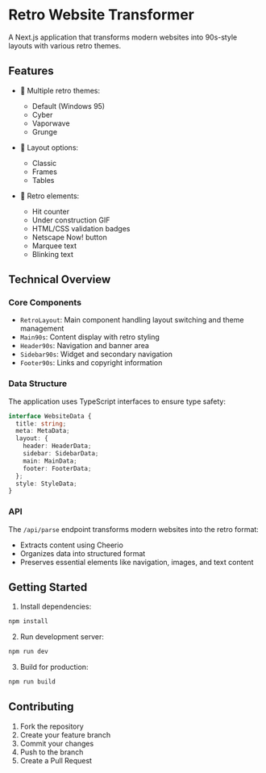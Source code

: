 # Retro Website Transformer

A Next.js application that transforms modern websites into 90s-style layouts with various retro
themes.

## Features

- 🎨 Multiple retro themes:

  - Default (Windows 95)
  - Cyber
  - Vaporwave
  - Grunge

- 📐 Layout options:

  - Classic
  - Frames
  - Tables

- 🎯 Retro elements:
  - Hit counter
  - Under construction GIF
  - HTML/CSS validation badges
  - Netscape Now! button
  - Marquee text
  - Blinking text

## Technical Overview

### Core Components

- `RetroLayout`: Main component handling layout switching and theme management
- `Main90s`: Content display with retro styling
- `Header90s`: Navigation and banner area
- `Sidebar90s`: Widget and secondary navigation
- `Footer90s`: Links and copyright information

### Data Structure

The application uses TypeScript interfaces to ensure type safety:

```typescript
interface WebsiteData {
  title: string;
  meta: MetaData;
  layout: {
    header: HeaderData;
    sidebar: SidebarData;
    main: MainData;
    footer: FooterData;
  };
  style: StyleData;
}
```

### API

The `/api/parse` endpoint transforms modern websites into the retro format:

- Extracts content using Cheerio
- Organizes data into structured format
- Preserves essential elements like navigation, images, and text content

## Getting Started

1. Install dependencies:

```bash
npm install
```

2. Run development server:

```bash
npm run dev
```

3. Build for production:

```bash
npm run build
```

## Contributing

1. Fork the repository
2. Create your feature branch
3. Commit your changes
4. Push to the branch
5. Create a Pull Request
